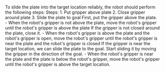 To slide the plate into the target location reliably, the robot should perform the following steps:
    Steps:  1. Put gripper above plate  2. Close gripper around plate  3. Slide the plate to goal
    First, put the gripper above the plate.
    - When the robot's gripper is not above the plate, move the robot's gripper until the robot's gripper is above the plate
    If the gripper is not closed around the plate, close it.
    - When the robot's gripper is above the plate and the robot's gripper is open, move the robot's gripper until the robot's gripper is near the plate and the robot's gripper is closed
    If the gripper is near the target location, we can slide the plate to the goal. Start sliding it by moving the gripper in the direction of the goal.
    - When the robot's gripper is near the plate and the plate is below the robot's gripper, move the robot's gripper until the robot's gripper is above the target location.